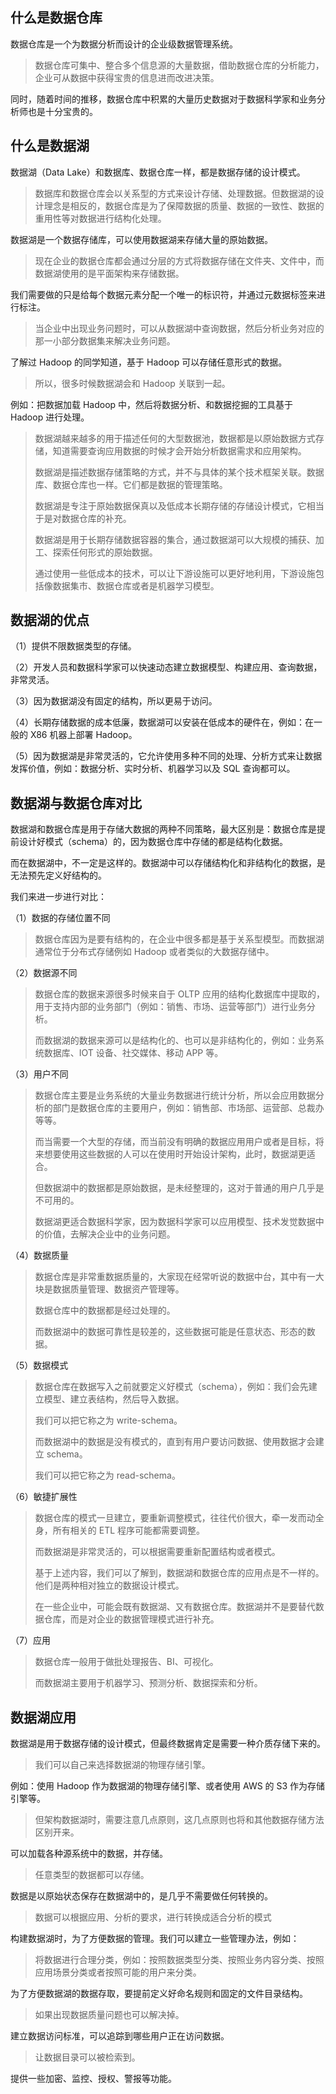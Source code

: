 ## 什么是数据仓库

数据仓库是一个为数据分析而设计的企业级数据管理系统。

> 数据仓库可集中、整合多个信息源的大量数据，借助数据仓库的分析能力，企业可从数据中获得宝贵的信息进而改进决策。

同时，随着时间的推移，数据仓库中积累的大量历史数据对于数据科学家和业务分析师也是十分宝贵的。

## 什么是数据湖

数据湖（Data Lake）和数据库、数据仓库一样，都是数据存储的设计模式。

> 数据库和数据仓库会以关系型的方式来设计存储、处理数据。但数据湖的设计理念是相反的，数据仓库是为了保障数据的质量、数据的一致性、数据的重用性等对数据进行结构化处理。

数据湖是一个数据存储库，可以使用数据湖来存储大量的原始数据。

> 现在企业的数据仓库都会通过分层的方式将数据存储在文件夹、文件中，而数据湖使用的是平面架构来存储数据。

我们需要做的只是给每个数据元素分配一个唯一的标识符，并通过元数据标签来进行标注。

> 当企业中出现业务问题时，可以从数据湖中查询数据，然后分析业务对应的那一小部分数据集来解决业务问题。

了解过 Hadoop 的同学知道，基于 Hadoop 可以存储任意形式的数据。

> 所以，很多时候数据湖会和 Hadoop 关联到一起。

例如：把数据加载 Hadoop 中，然后将数据分析、和数据挖掘的工具基于 Hadoop 进行处理。

> 数据湖越来越多的用于描述任何的大型数据池，数据都是以原始数据方式存储，知道需要查询应用数据的时候才会开始分析数据需求和应用架构。
>
> 数据湖是描述数据存储策略的方式，并不与具体的某个技术框架关联。数据库、数据仓库也一样。它们都是数据的管理策略。
>
> 数据湖是专注于原始数据保真以及低成本长期存储的存储设计模式，它相当于是对数据仓库的补充。
>
> 数据湖是用于长期存储数据容器的集合，通过数据湖可以大规模的捕获、加工、探索任何形式的原始数据。
>
> 通过使用一些低成本的技术，可以让下游设施可以更好地利用，下游设施包括像数据集市、数据仓库或者是机器学习模型。

## 数据湖的优点

（1）提供不限数据类型的存储。

（2）开发人员和数据科学家可以快速动态建立数据模型、构建应用、查询数据，非常灵活。

（3）因为数据湖没有固定的结构，所以更易于访问。

（4）长期存储数据的成本低廉，数据湖可以安装在低成本的硬件在，例如：在一般的 X86 机器上部署 Hadoop。

（5）因为数据湖是非常灵活的，它允许使用多种不同的处理、分析方式来让数据发挥价值，例如：数据分析、实时分析、机器学习以及 SQL 查询都可以。

## 数据湖与数据仓库对比

数据湖和数据仓库是用于存储大数据的两种不同策略，最大区别是：数据仓库是提前设计好模式（schema）的，因为数据仓库中存储的都是结构化数据。

而在数据湖中，不一定是这样的。数据湖中可以存储结构化和非结构化的数据，是无法预先定义好结构的。

我们来进一步进行对比：

（1）数据的存储位置不同

> 数据仓库因为是要有结构的，在企业中很多都是基于关系型模型。而数据湖通常位于分布式存储例如 Hadoop 或者类似的大数据存储中。

（2）数据源不同

> 数据仓库的数据来源很多时候来自于 OLTP 应用的结构化数据库中提取的，用于支持内部的业务部门（例如：销售、市场、运营等部门）进行业务分析。
>
> 而数据湖的数据来源可以是结构化的、也可以是非结构化的，例如：业务系统数据库、IOT 设备、社交媒体、移动 APP 等。

（3）用户不同

> 数据仓库主要是业务系统的大量业务数据进行统计分析，所以会应用数据分析的部门是数据仓库的主要用户，例如：销售部、市场部、运营部、总裁办等等。
>
> 而当需要一个大型的存储，而当前没有明确的数据应用用户或者是目标，将来想要使用这些数据的人可以在使用时开始设计架构，此时，数据湖更适合。
>
> 但数据湖中的数据都是原始数据，是未经整理的，这对于普通的用户几乎是不可用的。
>
> 数据湖更适合数据科学家，因为数据科学家可以应用模型、技术发觉数据中的价值，去解决企业中的业务问题。

（4）数据质量

> 数据仓库是非常重数据质量的，大家现在经常听说的数据中台，其中有一大块是数据质量管理、数据资产管理等。
>
> 数据仓库中的数据都是经过处理的。
>
> 而数据湖中的数据可靠性是较差的，这些数据可能是任意状态、形态的数据。

（5）数据模式

> 数据仓库在数据写入之前就要定义好模式（schema），例如：我们会先建立模型、建立表结构，然后导入数据。
>
> 我们可以把它称之为 write-schema。
>
> 而数据湖中的数据是没有模式的，直到有用户要访问数据、使用数据才会建立 schema。
>
> 我们可以把它称之为 read-schema。

（6）敏捷扩展性

> 数据仓库的模式一旦建立，要重新调整模式，往往代价很大，牵一发而动全身，所有相关的 ETL 程序可能都需要调整。
>
> 而数据湖是非常灵活的，可以根据需要重新配置结构或者模式。
>
> 基于上述内容，我们可以了解到，数据湖和数据仓库的应用点是不一样的。他们是两种相对独立的数据设计模式。
>
> 在一些企业中，可能会既有数据湖、又有数据仓库。数据湖并不是要替代数据仓库，而是对企业的数据管理模式进行补充。

（7）应用

> 数据仓库一般用于做批处理报告、BI、可视化。
>
> 而数据湖主要用于机器学习、预测分析、数据探索和分析。

## 数据湖应用

数据湖是用于数据存储的设计模式，但最终数据肯定是需要一种介质存储下来的。

> 我们可以自己来选择数据湖的物理存储引擎。

例如：使用 Hadoop 作为数据湖的物理存储引擎、或者使用 AWS 的 S3 作为存储引擎等。

> 但架构数据湖时，需要注意几点原则，这几点原则也将和其他数据存储方法区别开来。

可以加载各种源系统中的数据，并存储。

> 任意类型的数据都可以存储。

数据是以原始状态保存在数据湖中的，是几乎不需要做任何转换的。

> 数据可以根据应用、分析的要求，进行转换成适合分析的模式

构建数据湖时，为了方便数据的管理。我们可以建立一些管理办法，例如：

> 将数据进行合理分类，例如：按照数据类型分类、按照业务内容分类、按照应用场景分类或者按照可能的用户来分类。

为了方便数据湖的数据存取，要提前定义好命名规则和固定的文件目录结构。

> 如果出现数据质量问题也可以解决掉。

建立数据访问标准，可以追踪到哪些用户正在访问数据。

> 让数据目录可以被检索到。

提供一些加密、监控、授权、警报等功能。


